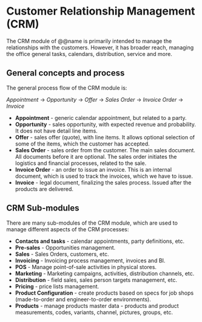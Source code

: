 ﻿# Customer Relationship Management (CRM)

The CRM module of @@name is primarily intended to manage the relationships with the customers.
However, it has broader reach, managing the office general tasks, calendars, distribution, service and more.

## General concepts and process

The general process flow of the CRM module is:

*Appointment* -> *Opportunity* -> *Offer* -> *Sales Order* -> *Invoice Order* -> *Invoice*

* **Appointment** - generic calendar appointment, but related to a party.
* **Opportunity** - sales opportunity, with expected revenue and probability. It does not have detail line items.
* **Offer** - sales offer (quote), with line items. It allows optional selection of some of the items, which the customer has accepted.
* **Sales Order** - sales order from the customer. The main sales document. All documents before it are optional. The sales order initiates the logistics and financial processes, related to the sale.
* **Invoice Order** - an order to issue an invoice. This is an internal document, which is used to track the invoices, which we have to issue.
* **Invoice** - legal document,  finalizing the sales process. Issued after the products are delivered.

## CRM Sub-modules

There are many sub-modules of the CRM module, which are used to manage different aspects of the CRM processes:

* **Contacts and tasks** - calendar appointments, party definitions, etc.
* **Pre-sales** - Opportunities management.
* **Sales** - Sales Orders, customers, etc.
* **Invoicing** - Invoicing process management, invoices and BI.
* **POS** - Manage point-of-sale activities in physical stores.
* **Marketing** - Marketing campaigns, activities, distribution channels, etc.
* **Distribution** - field sales, sales person targets management, etc.
* **Pricing** - price lists management.
* **Product Configuration** - create products based on specs for job shops (made-to-order and engineer-to-order environments).
* **Products** - manage products master data - products and product measurements, codes, variants, channel, pictures, groups, etc.
